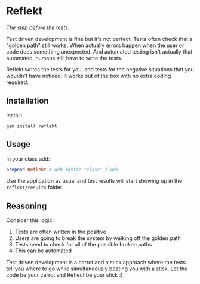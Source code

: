 # Reflekt

*The step before the tests*.

Test driven development is fine but it's not perfect. Tests often check that a "golden path" still works. When actually errors happen when the user or code does something unexpected. And automated testing isn't actually that automated, humans still have to write the tests.

Reflekt writes the tests for you, and tests for the negative situations that you wouldn't have noticed. It works out of the box with no extra coding required.

## Installation

Install:
```
gem install reflekt
```

## Usage

In your class add:
```ruby
prepend Reflekt # Add inside "class" block
```

Use the application as usual and test results will start showing up in the `reflekt/results` folder.

## Reasoning

Consider this logic:
1. Tests are often written in the positive
2. Users are going to break the system by walking off the golden path
3. Tests need to check for all of the possible broken paths
4. This can be automated

Test driven development is a carrot and a stick approach where the tests tell you where to go while simultaneously beating you with a stick. Let the code be your carrot and Reflect be your stick :)
